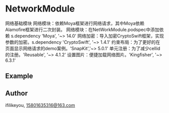 # NetworkModule
网络基础模块
网络模块：依赖Moya框架进行网络请求，其中Moya依赖Alamofire框架进行二次封装。
网络模块：在NetWorkModule.podspec中添加依赖 s.dependency 'Moya', '~> 14.0'
网络加密：导入加密CryptoSwift框架，实现参数的加密。s.dependency 'CryptoSwift', '~> 1.4.1'
约束布局：为了更好的在页面显示网络请求的demo案例。'SnapKit','~> 5.0.1'
单元注册：为了减少cellid的注册。'Reusable', '~> 4.1.2'
设置图片：便捷加载网络图片。'Kingfisher', '~> 6.3.1'

## Example

## Author

ifilikeyou, 15801635316@163.com
